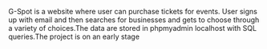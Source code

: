 G-Spot is a website where user can purchase tickets for events. User signs up with email and then searches for businesses and gets to choose through a variety of choices.The
data are stored in phpmyadmin localhost with SQL queries.The project is on an 
early stage
